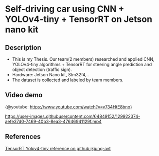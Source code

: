 # **Self-driving car using CNN + YOLOv4-tiny + TensorRT on Jetson nano kit**

## Description 
- This is my Thesis. Our team(2 members) researched and applied CNN, YOLOv4-tiny algorithms + TensorRT for steering angle prediction and object detection (traffic sign).
- Hardware:  Jetson Nano kit, Stm32f4,..
- The dataset is collected and labeled by team members.


## Video demo 
{@youtube: https://www.youtube.com/watch?v=v734HtE8bno}




https://user-images.githubusercontent.com/64849152/129922374-aefe37d0-7469-40b3-8ea3-47646941129f.mp4





## References
[TensorRT Yolov4-tiny reference on github jkjung-avt](https://github.com/jkjung-avt/tensorrt_demos)



